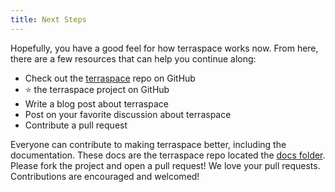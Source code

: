 ```yaml
---
title: Next Steps
---
```


Hopefully, you have a good feel for how terraspace works now. From here, there are a few resources that can help you continue along:

* Check out the [terraspace](https://github.com/boltops-tools/terraspace) repo on GitHub
* ⭐️ the terraspace project on GitHub
* Write a blog post about terraspace
* Post on your favorite discussion about terraspace
* Contribute a pull request

Everyone can contribute to making terraspace better, including the documentation. These docs are the terraspace repo located the [docs folder](https://github.com/boltops-tools/terraspace-docs/tree/master). Please fork the project and open a pull request!  We love your pull requests. Contributions are encouraged and welcomed!
